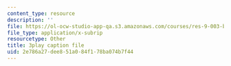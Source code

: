 ```yaml
---
content_type: resource
description: ''
file: https://ol-ocw-studio-app-qa.s3.amazonaws.com/courses/res-9-003-brains-minds-and-machines-summer-course-summer-2015/2e786a27dee851a084f178ba074b7f44_7XvgBI2KV28.vtt
file_type: application/x-subrip
resourcetype: Other
title: 3play caption file
uid: 2e786a27-dee8-51a0-84f1-78ba074b7f44
---
```

